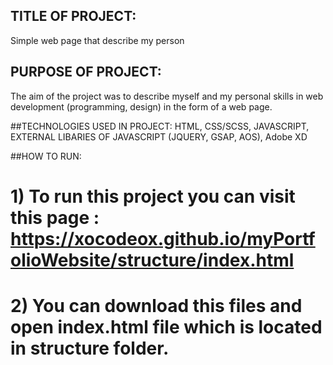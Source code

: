 ## TITLE OF PROJECT:
Simple web page that describe my person

## PURPOSE OF PROJECT:
The aim of the project was to describe myself and my personal skills in web development (programming, design) in the form of a web page.

##TECHNOLOGIES USED IN PROJECT:
HTML, CSS/SCSS, JAVASCRIPT, EXTERNAL LIBARIES OF JAVASCRIPT (JQUERY, GSAP, AOS), Adobe XD

##HOW TO RUN:
# 1) To run this project you can visit this page : https://xocodeox.github.io/myPortfolioWebsite/structure/index.html
# 2) You can download this files and open index.html file which is located in structure folder.
